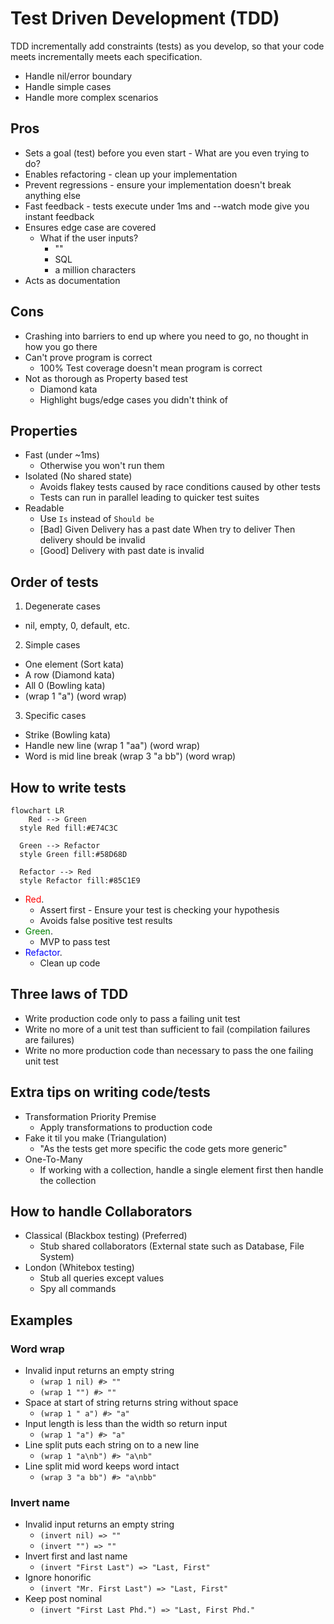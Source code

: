 # Test Driven Development (TDD)

TDD incrementally add constraints (tests) as you develop,
so that your code meets incrementally meets each specification.

* Handle nil/error boundary
* Handle simple cases
* Handle more complex scenarios

## Pros

* Sets a goal (test) before you even start - What are you even trying to do?
* Enables refactoring - clean up your implementation
* Prevent regressions - ensure your implementation doesn't break anything else
* Fast feedback - tests execute under 1ms and --watch mode give you instant feedback
* Ensures edge case are covered
  * What if the user inputs?
    * ""
    * SQL
    * a million characters
* Acts as documentation

## Cons

* Crashing into barriers to end up where you need to go,
no thought in how you go there
* Can't prove program is correct
  * 100% Test coverage doesn't mean program is correct
* Not as thorough as Property based test
  * Diamond kata
  * Highlight bugs/edge cases you didn't think of

## Properties

* Fast (under ~1ms)
  * Otherwise you won't run them
* Isolated (No shared state)
  * Avoids flakey tests caused by race conditions caused by other tests
  * Tests can run in parallel leading to quicker test suites
* Readable
  * Use `Is` instead of `Should be`
  * [Bad] Given Delivery has a past date When try to deliver Then delivery should be invalid
  * [Good] Delivery with past date is invalid

## Order of tests

1. Degenerate cases

* nil, empty, 0, default, etc.

2. Simple cases

* One element (Sort kata)
* A row (Diamond kata)
* All 0 (Bowling kata)
* (wrap 1 "a") (word wrap)

3. Specific cases

* Strike (Bowling kata)
* Handle new line (wrap 1 "aa") (word wrap)
* Word is mid line break (wrap 3 "a bb") (word wrap)

## How to write tests

```mermaid
flowchart LR
    Red --> Green 
  style Red fill:#E74C3C

  Green --> Refactor
  style Green fill:#58D68D

  Refactor --> Red
  style Refactor fill:#85C1E9
```

* <span style="color:red">Red</span>.
  * Assert first - Ensure your test is checking your hypothesis  
  * Avoids false positive test results
* <span style="color:green">Green</span>.
  * MVP to pass test
* <span style="color:blue">Refactor</span>.
  * Clean up code

## Three laws of TDD

* Write production code only to pass a failing unit test
* Write no more of a unit test than sufficient to fail (compilation failures are failures)
* Write no more production code than necessary to pass the one failing unit test

## Extra tips on writing code/tests

* Transformation Priority Premise
  * Apply transformations to production code
* Fake it til you make (Triangulation)
  * "As the tests get more specific the code gets more generic"
* One-To-Many
  * If working with a collection, handle a single element first then handle the collection

## How to handle Collaborators

* Classical (Blackbox testing) (Preferred)
  * Stub shared collaborators (External state such as Database, File System)
* London (Whitebox testing)
  * Stub all queries except values
  * Spy all commands

## Examples

### Word wrap

* Invalid input returns an empty string
  * `(wrap 1 nil) #> ""`
  * `(wrap 1 "") #> ""`
* Space at start of string returns string without space
  * `(wrap 1 " a") #> "a"`
* Input length is less than the width so return input
  * `(wrap 1 "a") #> "a"`
* Line split puts each string on to a new line
  * `(wrap 1 "a\nb") #> "a\nb"`
* Line split mid word keeps word intact
  * `(wrap 3 "a bb") #> "a\nbb"`

### Invert name

* Invalid input returns an empty string
  * `(invert nil) => ""`
  * `(invert "") => ""`
* Invert first and last name
  * `(invert "First Last") => "Last, First"`
* Ignore honorific
  * `(invert "Mr. First Last") => "Last, First"`
* Keep post nominal
  * `(invert "First Last Phd.") => "Last, First Phd."`
